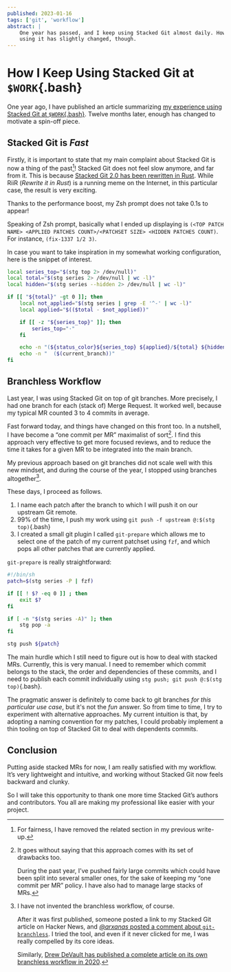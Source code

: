 ```yaml
---
published: 2023-01-16
tags: ['git', 'workflow']
abstract: |
    One year has passed, and I keep using Stacked Git almost daily. How I am
    using it has slightly changed, though.
---
```


# How I Keep Using Stacked Git at `$WORK`{.bash}

One year ago, I have published an article summarizing [my experience using
Stacked Git at `$WORK`{.bash}](/posts/StackedGit.html). Twelve months later,
enough has changed to motivate a spin-off piece.

## Stacked Git is *Fast*

Firstly, it is important to state that my main complaint about
Stacked Git is now a thing of the past[^edit]! Stacked Git does not feel slow
anymore, and far from it. This is because [Stacked Git 2.0 has been rewritten
in Rust](https://github.com/stacked-git/stgit/discussions/185). While RiiR
(*Rewrite it in Rust*) is a running meme on the Internet, in this particular
case, the result is very exciting.

[^edit]: For fairness, I have removed the related section in my previous
    write-up.

Thanks to the performance boost, my Zsh prompt does not take 0.1s to
appear!

Speaking of Zsh prompt, basically what I ended up displaying is `(<TOP PATCH
NAME> <APPLIED PATCHES COUNT>/<PATCHSET SIZE> <HIDDEN PATCHES COUNT)`. For
instance, `(fix-1337 1/2 3)`.

In case you want to take inspiration in my somewhat working configuration, here
is the snippet of interest.

```bash
local series_top="$(stg top 2> /dev/null)"
local total="$(stg series 2> /dev/null | wc -l)"
local hidden="$(stg series --hidden 2> /dev/null | wc -l)"

if [[ "${total}" -gt 0 ]]; then
    local not_applied="$(stg series | grep -E '^-' | wc -l)"
    local applied="$(($total - $not_applied))"

    if [[ -z "${series_top}" ]]; then
        series_top="·"
    fi

    echo -n "(${status_color}${series_top} ${applied}/${total} ${hidden})"
    echo -n "  ($(current_branch))"
fi
```

## Branchless Workflow

Last year, I was using Stacked Git on top of git branches. More precisely, I
had one branch for each (stack of) Merge Request. It worked well, because my
typical MR counted 3 to 4 commits in average.

Fast forward today, and things have changed on this front too. In a nutshell, I
have become a “one commit per MR” maximalist of sort[^onecommit]. I find this
approach very effective to get more focused reviews, and to reduce the time it
takes for a given MR to be integrated into the main branch.

[^onecommit]: It goes without saying that this approach comes with its set of
    drawbacks too.

    During the past year, I’ve pushed fairly large commits which could have
    been split into several smaller ones, for the sake of keeping my “one
    commit per MR” policy. I have also had to manage large stacks of MRs.

My previous approach based on git branches did not scale well with
this new mindset, and during the course of the year, I stopped using
branches altogether[^branchless].

[^branchless]: I have not invented the branchless workflow, of
    course.

    After it was first published, someone posted a link to my Stacked Git
    article on Hacker News, and [*@arxanas* posted a comment about
    `git-branchless`](https://news.ycombinator.com/item?id=29959224). I tried
    the tool, and even if it never clicked for me, I was really compelled by
    its core ideas.

    Similarly, [Drew DeVault has published a complete article on its own
    branchless workflow in
    2020](https://drewdevault.com/2020/04/06/My-weird-branchless-git-workflow.html).

These days, I proceed as follows.

1. I name each patch after the branch to which I will push it on our
   upstream Git remote.
2. 99% of the time, I push my work using `git push -f upstream @:$(stg
   top)`{.bash}
3. I created a small git plugin I called `git-prepare` which allows
   me to select one of the patch of my current patchset using `fzf`,
   and which pops all other patches that are currently applied.

`git-prepare` is really straightforward:

```bash
#!/bin/sh
patch=$(stg series -P | fzf)

if [[ ! $? -eq 0 ]] ; then
    exit $?
fi

if [ -n "$(stg series -A)" ]; then
    stg pop -a
fi

stg push ${patch}
```

The main hurdle which I still need to figure out is how to deal with
stacked MRs. Currently, this is very manual. I need to remember
which commit belongs to the stack, the order and dependencies of
these commits, and I need to publish each commit individually using
`stg push; git push @:$(stg top)`{.bash}.

The pragmatic answer is definitely to come back to git branches *for
this particular use case*, but it's not the *fun* answer. So from
time to time, I try to experiment with alternative approaches. My current
intuition is that, by adopting a naming convention for my patches, I
could probably implement a thin tooling on top of Stacked Git to
deal with dependents commits.

## Conclusion

Putting aside stacked MRs for now, I am really satisfied with my
workflow. It’s very lightweight and intuitive, and working without
Stacked Git now feels backward and clunky.

So I will take this opportunity to thank one more time Stacked Git’s
authors and contributors. You all are making my professional like
easier with your project.
